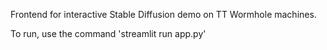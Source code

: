Frontend for interactive Stable Diffusion demo on TT Wormhole machines.

To run, use the command 'streamlit run app.py'

